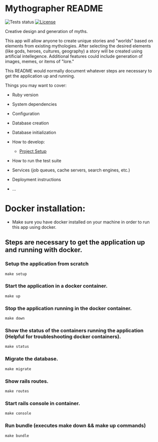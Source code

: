 # Mythographer README

![Tests status](https://github.com/mattlindsey/mythographer/actions/workflows/ci.yml/badge.svg?branch=main)
[![License](https://img.shields.io/badge/license-GNU-green.svg)](https://github.com/mattlindsey/mythographer/blob/main/LICENSE.txt)

Creative design and generation of myths.

This app will allow anyone to create unique stories and "worlds" based on elements from existing mythologies.
After selecting the desired elements (like gods, heroes, cultures, geography) a story will be created using artificial intellegence. Additional features could include generation of images, memes, or items of "lore."

This README would normally document whatever steps are necessary to get the
application up and running.

Things you may want to cover:

- Ruby version

- System dependencies

- Configuration

- Database creation

- Database initialization

- How to develop:

  - [Project Setup](https://github.com/mattlindsey/mythographer/blob/main/PROJECT_SETUP.md)

- How to run the test suite

- Services (job queues, cache servers, search engines, etc.)

- Deployment instructions

- ...

# Docker installation:

- Make sure you have docker installed on your machine in order to run this app using docker.

## Steps are necessary to get the application up and running with docker.

### Setup the application from scratch

    make setup

### Start the application in a docker container.

    make up

### Stop the application running in the docker container.

    make down

### Show the status of the containers running the application (Helpful for troubleshooting docker containers).

    make status

### Migrate the database.

    make migrate

### Show rails routes.

    make routes

### Start rails console in container.

    make console

### Run bundle (executes make down && make up commands)

    make bundle
